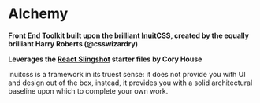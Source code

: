 # Alchemy

**Front End Toolkit built upon the brilliant [InuitCSS](https://github.com/inuitcss), created by the equally brilliant Harry Roberts (@csswizardry)**

**Leverages the [React Slingshot](https://github.com/coryhouse/react-slingshot) starter files by Cory House**

inuitcss is a framework in its truest sense: it does not provide you with UI and
design out of the box, instead, it provides you with a solid architectural
baseline upon which to complete your own work.
